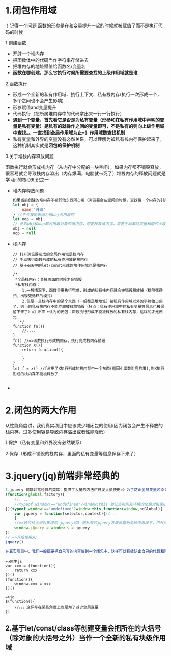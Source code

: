 # 1.闭包作用域

！记得一个问题 函数的形参是在和变量提升一起的时候就被赋值了而不是执行代码的时候

1.创建函数

- 开辟一个堆内存
- 把函数体中的代码当作字符串存储进去
- 把堆内存的地址赋值给函数名/变量名
- **函数在哪创建，那么它执行时候所需要查找的上级作用域就是谁**

2.函数执行

- 形成一个全新的私有作用域、执行上下文、私有栈内存(执行一次形成一个，多个之间也不会产生影响)
- 形参赋值and变量提升
- 代码执行（把所属堆内存中的代码拿出来一行一行执行）
- **遇到一个变量，首先看它是否是为私有变量（形参和在私有作用域中声明的变量是私有变量）是私有的就操作之间的变量即可，不是私有的则向上级作用域中查找。。一直找到全局作用域为止=》作用域链查找机制**
- 私有变量和外界的变量没有必然关系，可以理解为被私有栈内存保护起来了，这种机制其实就是**闭包的保护机制**

3.关于堆栈内存释放问题

 函数执行就会形成栈内存（从内存中分配的一块空间），如果内存都不销毁释放，很容易就会导致栈内存溢出（内存爆满，电脑就卡死了）堆栈内存的释放问题就是学习js的核心知识之一

- 堆内存释放问题

  ```js
  如果当前创建的堆内存不被其他东西所占用（浏览器会在空闲的时候，查找每一个内存的引用状况，不被占用的都会自己给回收掉），则会释放
  let obj = {
      name:'珠峰'
  } //不会被销毁因为被obj占用着的
  let oop = obj
  // 此时obj和oop都占用着对象的堆内存，想要释放堆内存，需要手动解除变量和值的关联(null:空对象指针)
  obj = null
  oop = null
  
  ```

- 栈内存

  ```JS
  // 打开浏览器形成的全局作用域是栈内存
  // 手动执行函数形成的私有作用域是栈内存
  // 基于es6中的let/const形成的块作用域也是栈内存
  
  /*
   *全局栈内存：关掉页面的时候才会销毁
   *私有栈内存：
      1.一般情况下，函数只要执行完成，形成的私有栈内存就会被销毁释放掉（排除死递归、出现死循环的模式）
      2.但是一旦栈内存中的某个东西（一般都是堆地址）被私有作用域以外的事物给占用了，则当前私有栈内存不能立即被释放销毁（特点：私有作用域中的私有变量等信息也被保留下来了）=》市面上认为的闭包：函数执行形成不能被释放的私有栈内存，这样的才是闭包
     */
  function fn(){
      //....
  }
  fn() //=>函数执行形成栈内存，执行完成栈内存销毁
  function X(){
      return function(){
          
      }
  }
  let f = x() //f占用了X执行形成的栈内存中一个东西(返回小函数对应的堆),则X执行形成的栈内存不能被释放了
  ```

- ## 

# 2.闭包的两大作用

从性能角度讲，我们真实项目中应该减少堆闭包的使用(因为闭包会产生不释放的栈内存，过多使用容易导致内存溢出或者性能降低)

 1.保护（私有变量和外界没有必然联系）

2.保存（形成不销毁的栈内存，里面的私有变量等信息保存下来了）

# 3.jquery(jq)前端非常经典的

```js
1.jquery 前端非常经典的类库：提供了大量的方法供开发人员使用=》为了防止全局变量污染(解释：导入JQ后，它里面有大量的方法，如果这些方法不保护起来，用户编写的方法很容易和JQ方法名字相同产生冲突，产生冲突可以理解为全局变量污染)JQ中的方法和变量需要用闭包保护起来
(function(global,factory){
    //. ..
    //typeof window!=="undefined"?windowLthis 验证当前所处环境的全局对象是window还是global等
})(typeof window!=="undefined"?window:this,function(window,noGlobal){
    var jquery = function(selector,context){//...
    }
    //=>通过给全局对象增加 jquery和$ 把私有的jquery方法暴露到全局作用域下，供外面使用(等价于return jquery)(外界需要使用函数中的私有内容，我们可以基于window.xxx和return xxx两种方式实现这个需求)
    window.jQuery = window.$ = jquery
})
// =>开始使用JQ
jquery()

在真实项目中，我们一般都要把自己写的内容放到一个闭包中，这样可以有效防止自己的代码和别人的代码产生冲突(全局变量污染：真实项目中是要尽可能减少堆全局变量的使用)如果需要把自己的东西给别人用，基于return 和 window.xxx等方式暴露给别人即可
```

```JS
=>原生js
var xxx = (function(){
    return xxx
})()
(function(){
    window.xxx = xxx
})()

=>jq
$(function(){
    //。。。这样写在某些角度上也是为了减少全局变量
})

```

## 2.基于let/const/class等创建变量会把所在的大括号（除对象的大括号之外）当作一个全新的私有块级作用域